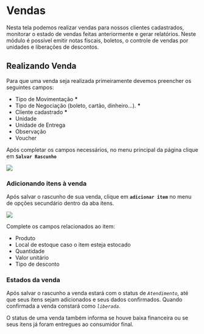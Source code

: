 # Vendas

Nesta tela podemos realizar vendas para nossos clientes cadastrados, monitorar o estado de vendas feitas anteriormente e gerar relatórios. Neste módulo é possível emitir notas fiscais, boletos, o controle de vendas por unidades e liberações de descontos.

## Realizando Venda

Para que uma venda seja realizada primeiramente devemos preencher os seguintes campos:

* Tipo de Movimentação **\***
* Tipo de Negociação \(boleto, cartão, dinheiro...\). **\***
* Cliente cadastrado **\***
* Unidade
* Unidade de Entrega
* Observação
* Voucher

Após completar os campos necessários, no menu principal da página clique em **`Salvar Rascunho`**

![](https://github.com/Kallebe18/public-docs/tree/14db14e777bd90b8c751619e747c97b19ccfbaa9/.gitbook/assets/botao-salvar-rascunho-vendas.png)

### Adicionando itens à venda

Após salvar o rascunho de sua venda, clique em **`adicionar item`** no menu de opções secundário dentro da aba itens.

![](https://github.com/Kallebe18/public-docs/tree/14db14e777bd90b8c751619e747c97b19ccfbaa9/.gitbook/assets/botao-adicionar-item-vendas.png)

Complete os campos relacionados ao item:

* Produto
* Local de estoque caso o item esteja estocado
* Quantidade
* Valor unitário
* Tipo de desconto

### Estados da venda

Após salvar o rascunho a venda estará com o status de _`Atendimento`_, até que seus itens sejam adicionados e seus dados confirmados. Quando confirmada a venda constará como _`liberada`_.

O status de uma venda também informa se houve baixa financeira ou se seus itens já foram entregues ao consumidor final.

